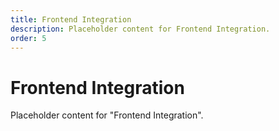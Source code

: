 ```yaml
---
title: Frontend Integration
description: Placeholder content for Frontend Integration.
order: 5
---
```


# Frontend Integration

Placeholder content for "Frontend Integration".
